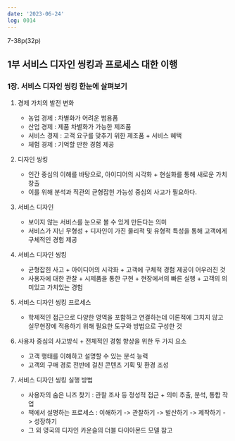 ```yaml
---
date: '2023-06-24'
log: 0014
---
```


7-38p(32p)

## 1부 서비스 디자인 씽킹과 프로세스 대한 이행

### 1장. 서비스 디자인 씽킹 한눈에 살펴보기

1. 경제 가치의  발전 변화
	- 농업 경제 : 차별화가 어려운 범용품 
	- 산업 경제 : 제품 차별화가 가능한 제조품
	- 서비스  경제 : 고객 요구를 맞추기 위한 제조품 + 서비스 혜택
	- 체험 경제 : 기억할 만한 경험 제공


2. 디자인 씽킹
	- 인간 중심의 이해를 바탕으로, 아이디어의 시각화 + 현실화를 통해 새로운 가치 창출	
	- 이를 위해 분석과 직관의 균형잡힌 가능성  중심의 사고가 필요하다.


3. 서비스 디자인
	- 보이지 않는 서비스를 눈으로 볼 수 있게 만든다는 의미
	- 서비스가 지닌 무형성 + 디자인이 가진 물리적 및 유형적 특성을 통해 고객에게 구체적인 경험 제공


4. 서비스 디자인 씽킹
	- 균형잡힌 사고 + 아이디어의 시각화 + 고객에 구체적 경험 제공이 어우러진 것
	- 사용자에 대한 관찰 + 시제품을 통한 구현 + 현장에서의 빠른 실행 + 고객의 의미있고 가치있는 경험


5. 서비스 디자인 씽킹 프로세스
	- 학제적인 접근으로 다양한 영역을 포함하고 연결하는데 이론적에 그치지 않고 실무현장에 적용하기 위해 필요한 도구와 방법으로 구성한 것


6. 사용자 중심의 사고방식 + 전체적인 경험 향상을 위한 두 가지 요소
	- 고객 행태를 이해하고 설명할 수 있는 분석 능력
	- 고객의 구매 경로 전반에 걸친 콘텐츠 기획 및 환경 조성


7. 서비스 디자인 씽킹 실행 방법
	- 사용자의 숨은 니즈 찾기 : 관찰 조사 등 정성적 접근 + 의미 추출, 분석, 통합 작업 
	- 책에서 설명하는 프로세스 : 이해하기 -> 관찰하기 -> 발산하기 -> 제작하기 -> 성장하기
	- 그 외 영국의 디자인 카운슬의 더블 다이아몬드 모델 참고